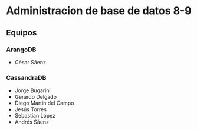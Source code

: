 # Administracion de base de datos 8-9

## Equipos

### ArangoDB

* César Sáenz

### CassandraDB

* Jorge Bugarini
* Gerardo Delgado
* Diego Martin del Campo
* Jesús Torres
* Sebastian López
* Andrés Sáenz
